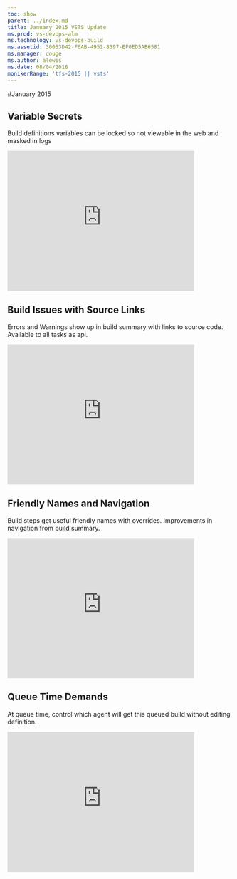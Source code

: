 ```yaml
---
toc: show
parent: ../index.md
title: January 2015 VSTS Update
ms.prod: vs-devops-alm
ms.technology: vs-devops-build
ms.assetid: 30053D42-F6AB-4952-8397-EF0ED5AB6581
ms.manager: douge
ms.author: alewis
ms.date: 08/04/2016
monikerRange: 'tfs-2015 || vsts'
---
```



#January 2015

## Variable Secrets

Build definitions variables can be locked so not viewable in the web and masked in logs

<iframe width="420" height="315" src="https://www.youtube.com/embed/90-Pa_EwOvk" frameborder="0" allowfullscreen="true"></iframe>
 
## Build Issues with Source Links

Errors and Warnings show up in build summary with links to source code. Available to all tasks as api.

<iframe width="420" height="315" src="https://www.youtube.com/embed/ZISvtGw_oGI" frameborder="0" allowfullscreen="true"></iframe>
 
## Friendly Names and Navigation

Build steps get useful friendly names with overrides. Improvements in navigation from build summary.

<iframe width="420" height="315" src="https://www.youtube.com/embed/UBdv145hkFc" frameborder="0" allowfullscreen="true"></iframe>
 
## Queue Time Demands

At queue time, control which agent will get this queued build without editing definition.

<iframe width="420" height="315" src="https://www.youtube.com/embed/yLsqHdVGc8g" frameborder="0" allowfullscreen="true"></iframe>

